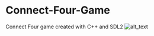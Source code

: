 # Connect-Four-Game
Connect Four game created with C++ and SDL2
![alt_text](https://github.com/nevermoreflicka/Connect-Four/blob/master/ConnectFour.jpg)
